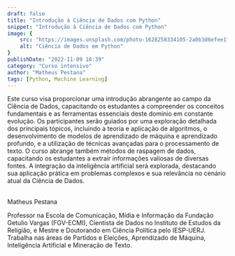 ```yaml
---
draft: false
title: "Introdução à Ciência de Dados com Python"
snippet: "Introdução à Ciência de Dados com Python"
image: {
    src: "https://images.unsplash.com/photo-1628258334105-2a0b3d6efee1?&fit=crop&w=430&h=240",
    alt: "Ciência de Dados em Python"
}
publishDate: "2022-11-09 16:39"
category: "Curso intensivo"
author: "Matheus Pestana"
tags: [Python, Machine Learning]
---
```


Este curso visa proporcionar uma introdução abrangente ao campo da Ciência de Dados, capacitando os estudantes a compreender os conceitos fundamentais e as ferramentas essenciais deste domínio em constante evolução. Os participantes serão guiados por uma exploração detalhada dos principais tópicos, incluindo a teoria e aplicação de algoritmos, o desenvolvimento de modelos de aprendizado de máquina e aprendizado profundo, e a utilização de técnicas avançadas para o processamento de texto. O curso abrange também métodos de raspagem de dados, capacitando os estudantes a extrair informações valiosas de diversas fontes. A integração da inteligência artificial será explorada, destacando sua aplicação prática em problemas complexos e sua relevância no cenário atual da Ciência de Dados.

<br>
<span class="text-2xl font-bold text-primary">Matheus Pestana</span>

Professor na Escola de Comunicação, Mídia e Informação da Fundação Getulio Vargas (FGV-ECMI), Cientista de Dados no Instituto de Estudos da Religião, e Mestre e Doutorando em Ciência Política pelo IESP-UERJ. Trabalha nas áreas de Partidos e Eleições, Aprendizado de Máquina, Inteligência Artificial e Mineração de Texto.